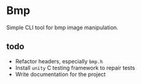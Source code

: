 # Bmp
Simple CLI tool for bmp image manipulation.

## todo
- Refactor headers, especially `bmp.h`
- Install `unity` C testing framework to repair tests
- Write documentation for the project
